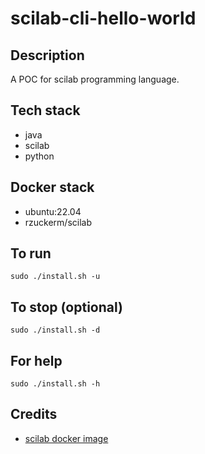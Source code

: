 # scilab-cli-hello-world

## Description
A POC for scilab programming language.

## Tech stack
- java
- scilab
- python

## Docker stack
- ubuntu:22.04
- rzuckerm/scilab

## To run
`sudo ./install.sh -u`

## To stop (optional)
`sudo ./install.sh -d`

## For help
`sudo ./install.sh -h`

## Credits
- [scilab docker image](https://github.com/rzuckerm/scilab-docker-image.git)